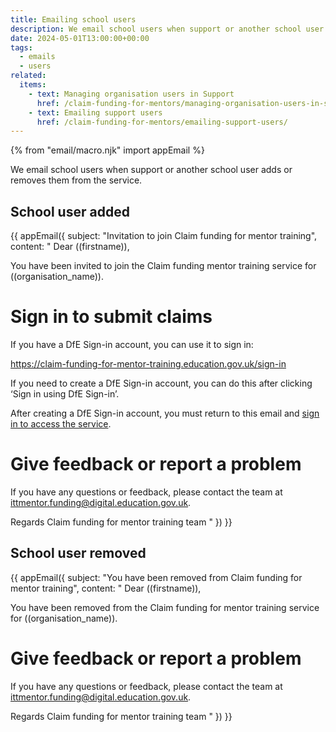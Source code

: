 ```yaml
---
title: Emailing school users
description: We email school users when support or another school user adds or removes them from the service
date: 2024-05-01T13:00:00+00:00
tags:
  - emails
  - users
related:
  items:
    - text: Managing organisation users in Support
      href: /claim-funding-for-mentors/managing-organisation-users-in-support/
    - text: Emailing support users
      href: /claim-funding-for-mentors/emailing-support-users/
---
```


<!-- markdownlint-disable MD001 MD025 -->
{% from "email/macro.njk" import appEmail %}

We email school users when support or another school user adds or removes them from the service.

## School user added

{{ appEmail({
subject: "Invitation to join Claim funding for mentor training",
content: "
Dear ((firstname)),

You have been invited to join the Claim funding mentor training service for ((organisation_name)).

# Sign in to submit claims

If you have a DfE Sign-in account, you can use it to sign in:

<https://claim-funding-for-mentor-training.education.gov.uk/sign-in>

If you need to create a DfE Sign-in account, you can do this after clicking ‘Sign in using DfE Sign-in’.

After creating a DfE Sign-in account, you must return to this email and [sign in to access the service](https://claim-funding-for-mentor-training.education.gov.uk/sign-in).

# Give feedback or report a problem

If you have any questions or feedback, please contact the team at <ittmentor.funding@digital.education.gov.uk>.

Regards
Claim funding for mentor training team
"
}) }}

## School user removed

{{ appEmail({
subject: "You have been removed from Claim funding for mentor training",
content: "
Dear ((firstname)),

You have been removed from the Claim funding for mentor training service for ((organisation_name)).

# Give feedback or report a problem

If you have any questions or feedback, please contact the team at <ittmentor.funding@digital.education.gov.uk>.

Regards
Claim funding for mentor training team
"
}) }}

<!-- markdownlint-enable MD001 MD025 -->
